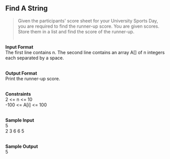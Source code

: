 ## Find A String 
> Given the participants' score sheet for your University Sports Day, you are required to find the runner-up score. You are given scores. Store them in a list and find the score of the runner-up.<br/><br/>

**Input Format**<br/>
The first line contains n. The second line contains an array A[] of n integers each separated by a space.
<br/><br/>

**Output Format** <br/>
Print the runner-up score.<br/><br/>

**Constraints**<br/>
2 <= n <= 10<br/>
-100 <= A[i] <= 100
<br/><br/>

**Sample Input**<br/>
5<br/>
2 3 6 6 5<br/><br/>

**Sample Output**<br/>
5